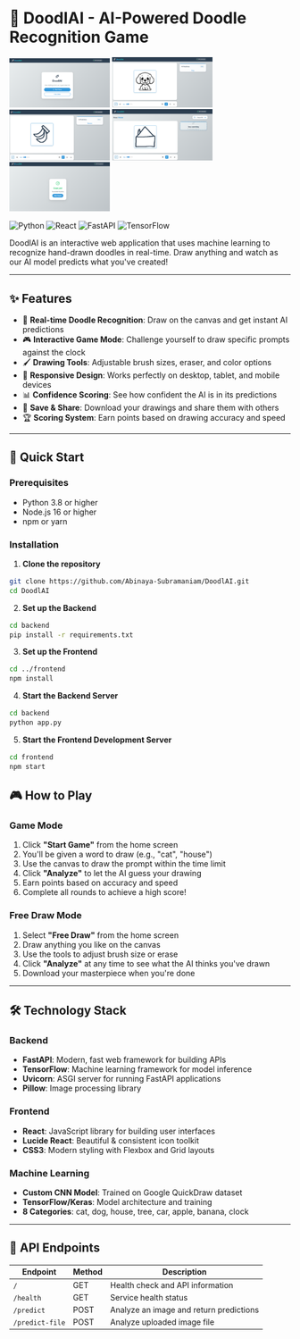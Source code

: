 # 🎨 DoodlAI - AI-Powered Doodle Recognition Game

<p float="left">
  <img src="frontend/public/screenshots/HomePage.png" width="180" />
  <img src="frontend/public/screenshots/Dog.png" width="180" />
  <img src="frontend/public/screenshots/Banana.png" width="180" />
  <img src="frontend/public/screenshots/House.png" width="180" />
  <img src="frontend/public/screenshots/Score.png" width="180" />
</p>

![Python](https://img.shields.io/badge/Python-3.8%2B-blue)
![React](https://img.shields.io/badge/React-18.0%2B-blue)
![FastAPI](https://img.shields.io/badge/FastAPI-0.104%2B-green)
![TensorFlow](https://img.shields.io/badge/TensorFlow-2.13%2B-orange)

DoodlAI is an interactive web application that uses machine learning to recognize hand-drawn doodles in real-time. Draw anything and watch as our AI model predicts what you've created!

---

## ✨ Features

- 🎯 **Real-time Doodle Recognition**: Draw on the canvas and get instant AI predictions  
- 🎮 **Interactive Game Mode**: Challenge yourself to draw specific prompts against the clock  
- 🖌️ **Drawing Tools**: Adjustable brush sizes, eraser, and color options  
- 📱 **Responsive Design**: Works perfectly on desktop, tablet, and mobile devices  
- 📊 **Confidence Scoring**: See how confident the AI is in its predictions  
- 💾 **Save & Share**: Download your drawings and share them with others  
- 🏆 **Scoring System**: Earn points based on drawing accuracy and speed  

---
## 🚀 Quick Start

### Prerequisites

- Python 3.8 or higher  
- Node.js 16 or higher  
- npm or yarn  

### Installation

1. **Clone the repository**
```bash
git clone https://github.com/Abinaya-Subramaniam/DoodlAI.git
cd DoodlAI
```
2. **Set up the Backend**
```bash
cd backend
pip install -r requirements.txt
```
3. **Set up the Frontend**
```bash
cd ../frontend
npm install
```
4. **Start the Backend Server**
```bash
cd backend
python app.py
```
5. **Start the Frontend Development Server**
```bash
cd frontend
npm start
```

## 🎮 How to Play

### Game Mode
1. Click **"Start Game"** from the home screen  
2. You'll be given a word to draw (e.g., "cat", "house")  
3. Use the canvas to draw the prompt within the time limit  
4. Click **"Analyze"** to let the AI guess your drawing  
5. Earn points based on accuracy and speed  
6. Complete all rounds to achieve a high score!  

### Free Draw Mode
1. Select **"Free Draw"** from the home screen  
2. Draw anything you like on the canvas  
3. Use the tools to adjust brush size or erase  
4. Click **"Analyze"** at any time to see what the AI thinks you've drawn  
5. Download your masterpiece when you're done  

---

## 🛠️ Technology Stack

### Backend
- **FastAPI**: Modern, fast web framework for building APIs  
- **TensorFlow**: Machine learning framework for model inference  
- **Uvicorn**: ASGI server for running FastAPI applications  
- **Pillow**: Image processing library  

### Frontend
- **React**: JavaScript library for building user interfaces  
- **Lucide React**: Beautiful & consistent icon toolkit  
- **CSS3**: Modern styling with Flexbox and Grid layouts  

### Machine Learning
- **Custom CNN Model**: Trained on Google QuickDraw dataset  
- **TensorFlow/Keras**: Model architecture and training  
- **8 Categories**: cat, dog, house, tree, car, apple, banana, clock  

---

## 🔧 API Endpoints

| Endpoint        | Method | Description                     |
|-----------------|--------|---------------------------------|
| `/`             | GET    | Health check and API information |
| `/health`       | GET    | Service health status           |
| `/predict`      | POST   | Analyze an image and return predictions |
| `/predict-file` | POST   | Analyze uploaded image file     |



